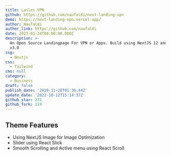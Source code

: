 ```yaml
---
title: Lasles VPN
github: https://github.com/naufaldi/next-landing-vpn
demo: https://next-landing-vpn.vercel.app/
author: Naufaldi
author_link: https://github.com/naufaldi
date: 2023-01-24T00:00:00.000Z
description: >-
  An Open Source Landingpage For VPN or Apps. Build using NextJS 12 and Tailwind
  v3.0
ssg:
  - Nextjs
css:
  - Tailwind
cms: null
category:
  - Business
draft: false
publish_date: '2020-11-28T01:36:44Z'
update_date: '2022-10-12T15:14:37Z'
github_star: 231
github_fork: 119
---
```


## Theme Features

- Using NextJS Image for Image Optimization
- Slider using React Slick
- Smooth Scrolling and Active menu using React Scroll
